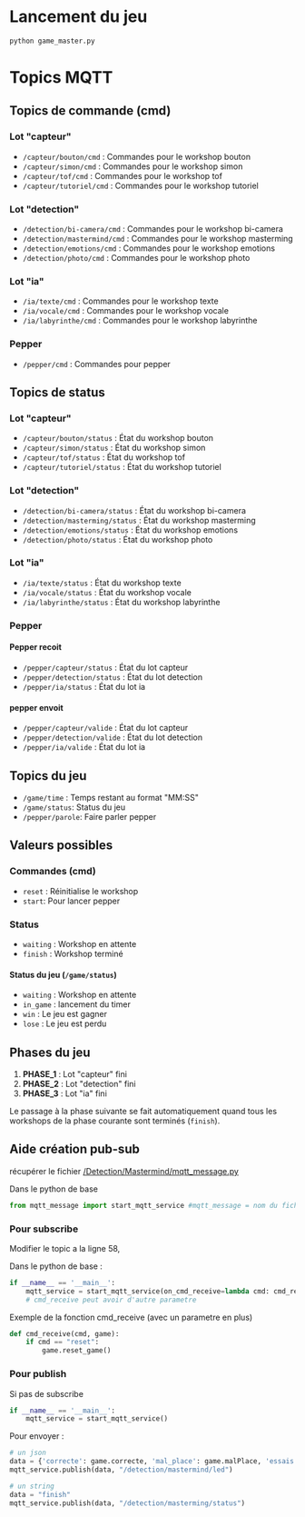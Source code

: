 # Lancement du jeu
```python
python game_master.py
```
# Topics MQTT

## Topics de commande (cmd)

### Lot "capteur"
- `/capteur/bouton/cmd` : Commandes pour le workshop bouton
- `/capteur/simon/cmd` : Commandes pour le workshop simon
- `/capteur/tof/cmd` : Commandes pour le workshop tof
- `/capteur/tutoriel/cmd` : Commandes pour le workshop tutoriel

### Lot "detection"
- `/detection/bi-camera/cmd` : Commandes pour le workshop bi-camera
- `/detection/mastermind/cmd` : Commandes pour le workshop masterming
- `/detection/emotions/cmd` : Commandes pour le workshop emotions
- `/detection/photo/cmd` : Commandes pour le workshop photo

### Lot "ia"
- `/ia/texte/cmd` : Commandes pour le workshop texte
- `/ia/vocale/cmd` : Commandes pour le workshop vocale
- `/ia/labyrinthe/cmd` : Commandes pour le workshop labyrinthe

### Pepper
- `/pepper/cmd` : Commandes pour pepper

## Topics de status

### Lot "capteur"
- `/capteur/bouton/status` : État du workshop bouton
- `/capteur/simon/status` : État du workshop simon
- `/capteur/tof/status` : État du workshop tof
- `/capteur/tutoriel/status` : État du workshop tutoriel

### Lot "detection"
- `/detection/bi-camera/status` : État du workshop bi-camera
- `/detection/masterming/status` : État du workshop masterming
- `/detection/emotions/status` : État du workshop emotions
- `/detection/photo/status` : État du workshop photo

### Lot "ia"
- `/ia/texte/status` : État du workshop texte
- `/ia/vocale/status` : État du workshop vocale
- `/ia/labyrinthe/status` : État du workshop labyrinthe

### Pepper 
#### Pepper recoit 
- `/pepper/capteur/status` : État du lot capteur
- `/pepper/detection/status` : État du lot detection
- `/pepper/ia/status` : État du lot ia
#### pepper envoit 
- `/pepper/capteur/valide` : État du lot capteur
- `/pepper/detection/valide` : État du lot detection
- `/pepper/ia/valide` : État du lot ia

## Topics du jeu
- `/game/time` : Temps restant au format "MM:SS"
- `/game/status`: Status du jeu
- `/pepper/parole`: Faire parler pepper

## Valeurs possibles

### Commandes (cmd)
- `reset` : Réinitialise le workshop
- `start`: Pour lancer pepper

### Status
- `waiting` : Workshop en attente
- `finish` : Workshop terminé

#### Status du jeu (`/game/status`)
- `waiting` : Workshop en attente
- `in_game` : lancement du timer
- `win` : Le jeu est gagner
- `lose` : Le jeu est perdu

## Phases du jeu
1. **PHASE_1** : Lot "capteur" fini
2. **PHASE_2** : Lot "detection" fini
3. **PHASE_3** : Lot "ia" fini

Le passage à la phase suivante se fait automatiquement quand tous les workshops de la phase courante sont terminés (`finish`).



## Aide création pub-sub
récupérer le fichier [/Detection/Mastermind/mqtt_message.py](../../Detection/Mastermind/mqtt_message.py) 

Dans le python de base 
```py
from mqtt_message import start_mqtt_service #mqtt_message = nom du fichier
```

### Pour subscribe
Modifier le topic a la ligne 58,

Dans le python de base : 
```py 
if __name__ == '__main__':
    mqtt_service = start_mqtt_service(on_cmd_receive=lambda cmd: cmd_receive(cmd)) 
    # cmd_receive peut avoir d'autre parametre
```

Exemple de la fonction cmd_receive (avec un parametre en plus)
```py
def cmd_receive(cmd, game):
    if cmd == "reset":
        game.reset_game()
```

### Pour publish
Si pas de subscribe
```py 
if __name__ == '__main__':
    mqtt_service = start_mqtt_service() 
```

Pour envoyer : 
```py
# un json
data = {'correcte': game.correcte, 'mal_place': game.malPlace, 'essais' : f"{game.essais}/{game.essais_max}"}
mqtt_service.publish(data, "/detection/mastermind/led")

# un string             
data = "finish"
mqtt_service.publish(data, "/detection/masterming/status")
                    
```